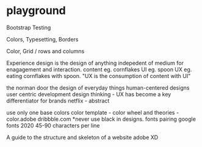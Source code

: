 # playground
<!-- 30OCT2020 -->
Bootstrap Testing

Colors, Typesetting, Borders

Color, Grid / rows and columns

<!-- User Experience -->
Experience design is the design of anything indepedent of medium for enagagement and interaction. content eg. cornflakes UI eg. spoon UX eg. eating cornflakes with spoon. "UX is the consumption of content with UI"

the norman door
the design of everyday things
human-centered designs
user centric development
design thinking - UX has become a key differentiator for brands
netflix - abstract

<!-- Visual Design -->
use only one base colors
color template - color wheel and theories - color.adobe
dribbble.com
*never use black in designs. 
fonts pairing google fonts 2020
45-90 characters per line

<!-- Wireframes -->
A guide to the structure and skeleton of a website
adobe XD

